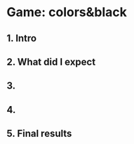 # **Game: colors&black**


## **1. Intro**

## **2. What did I expect**

## **3.**

## **4.**

## **5. Final results**
